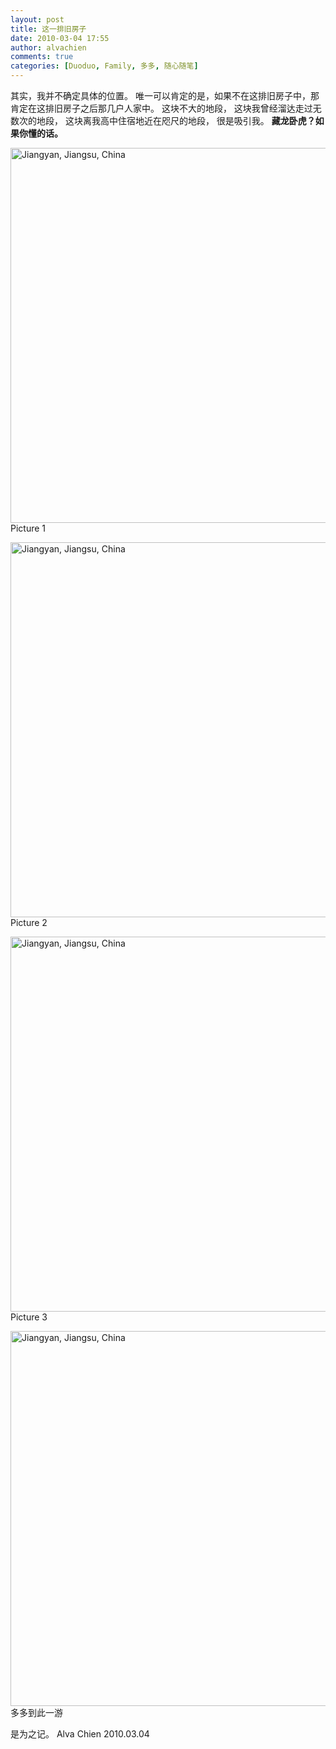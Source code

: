 ```yaml
---
layout: post
title: 这一排旧房子
date: 2010-03-04 17:55
author: alvachien
comments: true
categories: [Duoduo, Family, 多多, 随心随笔]
---
```

<div id="bp-5CD1AA99D25FD840_1334-content">

其实，我并不确定具体的位置。
唯一可以肯定的是，如果不在这排旧房子中，那肯定在这排旧房子之后那几户人家中。
这块不大的地段，
这块我曾经溜达走过无数次的地段，
这块离我高中住宿地近在咫尺的地段，
很是吸引我。
**藏龙卧虎？如果你懂的话。**

<a title="Jiangyan, Jiangsu, China by Alva Chien, on Flickr" href="http://www.flickr.com/photos/alvachien/4403593003/"><img src="http://farm5.static.flickr.com/4032/4403593003_b1309cb095_b.jpg" alt="Jiangyan, Jiangsu, China" width="600" /></a>
Picture 1

<a title="Jiangyan, Jiangsu, China by Alva Chien, on Flickr" href="http://www.flickr.com/photos/alvachien/4404358304/"><img src="http://farm5.static.flickr.com/4072/4404358304_8b241aca66_b.jpg" alt="Jiangyan, Jiangsu, China" width="600" /></a>
Picture 2

<a title="Jiangyan, Jiangsu, China by Alva Chien, on Flickr" href="http://www.flickr.com/photos/alvachien/4403593209/"><img src="http://farm5.static.flickr.com/4065/4403593209_2ca1165d7d_b.jpg" alt="Jiangyan, Jiangsu, China" width="600" /></a>
Picture 3

<a title="Jiangyan, Jiangsu, China by Alva Chien, on Flickr" href="http://www.flickr.com/photos/alvachien/4403593357/"><img src="http://farm3.static.flickr.com/2680/4403593357_54e22f1958_b.jpg" alt="Jiangyan, Jiangsu, China" width="600" /></a>
多多到此一游

是为之记。
Alva Chien
2010.03.04

</div>
